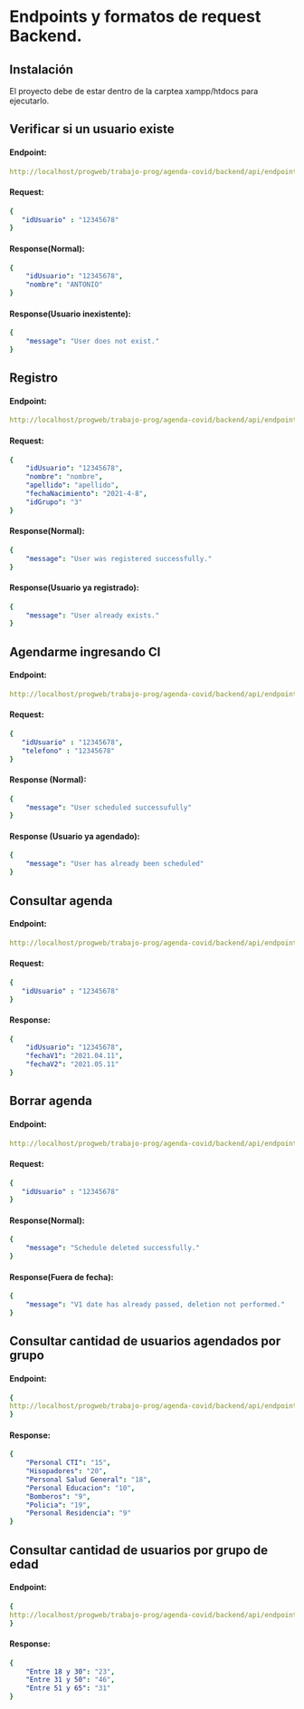 # Endpoints y formatos de request Backend.


## Instalación

El proyecto debe de estar dentro de la carptea xampp/htdocs para ejecutarlo.

## Verificar si un usuario existe
#### Endpoint: 
```yaml
http://localhost/progweb/trabajo-prog/agenda-covid/backend/api/endpoints/schedule.php
```
#### Request:
```yaml
{
   "idUsuario" : "12345678"
}
```
#### Response(Normal):
```yaml
{
    "idUsuario": "12345678",
    "nombre": "ANTONIO"
}
```
#### Response(Usuario inexistente):
```yaml
{
    "message": "User does not exist."
}
```
## Registro
#### Endpoint: 
```yaml
http://localhost/progweb/trabajo-prog/agenda-covid/backend/api/endpoints/register.php
```
#### Request:
```yaml
{
    "idUsuario": "12345678",
    "nombre": "nombre",
    "apellido": "apellido",
    "fechaNacimiento": "2021-4-8",
    "idGrupo": "3"
}
```
#### Response(Normal):
```yaml
{
    "message": "User was registered successfully."
}
```
#### Response(Usuario ya registrado):
```yaml
{
    "message": "User already exists."
}
```
## Agendarme ingresando CI
#### Endpoint: 
```yaml
http://localhost/progweb/trabajo-prog/agenda-covid/backend/api/endpoints/schedule.php
```
#### Request:
```yaml
{
   "idUsuario" : "12345678",
   "telefono" : "12345678"
}
```
#### Response (Normal):
```yaml
{
    "message": "User scheduled successufully"
}
```
#### Response (Usuario ya agendado):
```yaml
{
    "message": "User has already been scheduled"
}
```
## Consultar agenda
#### Endpoint: 
```yaml
http://localhost/progweb/trabajo-prog/agenda-covid/backend/api/endpoints/scheduleCheck.php
```
#### Request:
```yaml
{
   "idUsuario" : "12345678"
}
```
#### Response:
```yaml
{
    "idUsuario": "12345678",
    "fechaV1": "2021.04.11",
    "fechaV2": "2021.05.11"
}
```
## Borrar agenda
#### Endpoint: 
```yaml
http://localhost/progweb/trabajo-prog/agenda-covid/backend/api/endpoints/scheduleDelete.php
```
#### Request:
```yaml
{
   "idUsuario" : "12345678"
}
```
#### Response(Normal):
```yaml
{
    "message": "Schedule deleted successfully."
}
```
#### Response(Fuera de fecha):
```yaml
{
    "message": "V1 date has already passed, deletion not performed."
}
```
## Consultar cantidad de usuarios agendados por grupo
#### Endpoint:
```yaml
{
http://localhost/progweb/trabajo-prog/agenda-covid/backend/api/endpoints/countByGroup.php
}
```
#### Response:
```yaml
{
    "Personal CTI": "15",
    "Hisopadores": "20",
    "Personal Salud General": "18",
    "Personal Educacion": "10",
    "Bomberos": "9",
    "Policia": "19",
    "Personal Residencia": "9"
}
```
## Consultar cantidad de usuarios por grupo de edad

#### Endpoint:
```yaml
{
http://localhost/progweb/trabajo-prog/agenda-covid/backend/api/endpoints/countByAge.php
}
```
#### Response:
```yaml
{
    "Entre 18 y 30": "23",
    "Entre 31 y 50": "46",
    "Entre 51 y 65": "31"
}
```